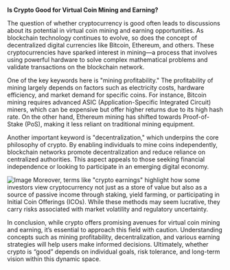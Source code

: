 **Is Crypto Good for Virtual Coin Mining and Earning?**

The question of whether cryptocurrency is good often leads to discussions about its potential in virtual coin mining and earning opportunities. As blockchain technology continues to evolve, so does the concept of decentralized digital currencies like Bitcoin, Ethereum, and others. These cryptocurrencies have sparked interest in mining—a process that involves using powerful hardware to solve complex mathematical problems and validate transactions on the blockchain network.

One of the key keywords here is "mining profitability." The profitability of mining largely depends on factors such as electricity costs, hardware efficiency, and market demand for specific coins. For instance, Bitcoin mining requires advanced ASIC (Application-Specific Integrated Circuit) miners, which can be expensive but offer higher returns due to its high hash rate. On the other hand, Ethereum mining has shifted towards Proof-of-Stake (PoS), making it less reliant on traditional mining equipment.

Another important keyword is "decentralization," which underpins the core philosophy of crypto. By enabling individuals to mine coins independently, blockchain networks promote decentralization and reduce reliance on centralized authorities. This aspect appeals to those seeking financial independence or looking to participate in an emerging digital economy.


![Image](https://github.com/user-attachments/assets/31692037-0104-4703-abd1-696b6a7dd41b)
Moreover, terms like "crypto earnings" highlight how some investors view cryptocurrency not just as a store of value but also as a source of passive income through staking, yield farming, or participating in Initial Coin Offerings (ICOs). While these methods may seem lucrative, they carry risks associated with market volatility and regulatory uncertainty.

In conclusion, while crypto offers promising avenues for virtual coin mining and earning, it’s essential to approach this field with caution. Understanding concepts such as mining profitability, decentralization, and various earning strategies will help users make informed decisions. Ultimately, whether crypto is “good” depends on individual goals, risk tolerance, and long-term vision within this dynamic space.